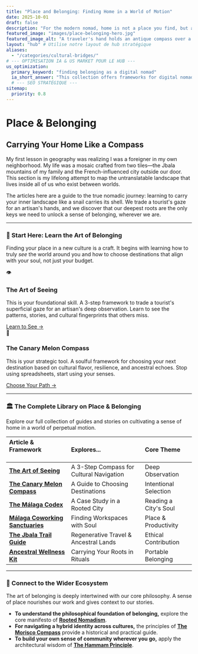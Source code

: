 ```yaml
---
title: "Place and Belonging: Finding Home in a World of Motion"
date: 2025-10-01
draft: false
description: "For the modern nomad, home is not a place you find, but a skill you cultivate. Discover frameworks for navigating new cultures with depth and finding belonging between worlds."
featured_image: "images/place-belonging-hero.jpg"
featured_image_alt: "A traveler's hand holds an antique compass over a map. The needle points not north, but to a glowing, miniature, rooted tree at its center, symbolizing that true direction and belonging are found within."
layout: "hub" # Utilise notre layout de hub stratégique
aliases:
  - "/categories/cultural-bridges/"
# --- OPTIMISATION IA & US MARKET POUR LE HUB ---
us_optimization:
  primary_keyword: "finding belonging as a digital nomad"
  ia_short_answer: "This collection offers frameworks for digital nomads on finding a sense of belonging. It explores how to cultivate 'home' as a skill through deep cultural observation ('The Art of Seeing') and intentional destination selection ('The Canary Melon Compass')."
  # --- SEO STRATÉGIQUE ---
sitemap:
  priority: 0.8
---
```


# Place & Belonging
## Carrying Your Home Like a Compass

My first lesson in geography was realizing I was a foreigner in my own neighborhood. My life was a mosaic crafted from two tiles—the Jbala mountains of my family and the French-influenced city outside our door. This section is my lifelong attempt to map the untranslatable landscape that lives inside all of us who exist between worlds.

The articles here are a guide to the true nomadic journey: learning to carry your inner landscape like a snail carries its shell. We trade a tourist's gaze for an artisan's hands, and we discover that our deepest roots are the only keys we need to unlock a sense of belonging, wherever we are.

---

### 🧭 Start Here: Learn the Art of Belonging

Finding your place in a new culture is a craft. It begins with learning how to truly *see* the world around you and how to choose destinations that align with your soul, not just your budget.

<div class="framework-grid-highlight">
  <div class="framework-card-highlight">
    <div class="card-icon">👁️</div>
    <h3>The Art of Seeing</h3>
    <p>This is your foundational skill. A 3-step framework to trade a tourist's superficial gaze for an artisan's deep observation. Learn to see the patterns, stories, and cultural fingerprints that others miss.</p>
    <a href="/place-belonging/art-of-seeing/" class="btn-primary">Learn to See &rarr;</a>
  </div>
  <div class="framework-card-highlight">
    <div class="card-icon">🍈</div>
    <h3>The Canary Melon Compass</h3>
    <p>This is your strategic tool. A soulful framework for choosing your next destination based on cultural flavor, resilience, and ancestral echoes. Stop using spreadsheets, start using your senses.</p>
    <a href="/place-belonging/canary-melon-compass/" class="btn-secondary">Choose Your Path &rarr;</a>
  </div>
</div>

---

### 🏛️ The Complete Library on Place & Belonging

Explore our full collection of guides and stories on cultivating a sense of home in a world of perpetual motion.

| Article & Framework &nbsp; &nbsp; &nbsp; &nbsp; &nbsp; &nbsp; &nbsp; &nbsp; | Explores... | Core Theme |
|:---|:---|:---|
| **[The Art of Seeing](/place-belonging/art-of-seeing/)** | A 3-Step Compass for Cultural Navigation | Deep Observation |
| **[The Canary Melon Compass](/place-belonging/canary-melon-compass/)** | A Guide to Choosing Destinations | Intentional Selection |
| **[The Málaga Codex](/malaga-codex/)** | A Case Study in a Rooted City | Reading a City's Soul |
| **[Málaga Coworking Sanctuaries](/place-belonging/malaga-coworking-sanctuaries/)** | Finding Workspaces with Soul | Place & Productivity |
| **[The Jbala Trail Guide](/place-belonging/jbala-trail-guide/)** | Regenerative Travel & Ancestral Lands | Ethical Contribution |
| **[Ancestral Wellness Kit](/place-belonging/ancestral-wellness-kit/)** | Carrying Your Roots in Rituals | Portable Belonging |

---

### 🔗 Connect to the Wider Ecosystem

The art of belonging is deeply intertwined with our core philosophy. A sense of place nourishes our work and gives context to our stories.

- **To understand the philosophical foundation of belonging,** explore the core manifesto of **[Rooted Nomadism](/stories-wisdom/rooted-nomadism-philosophy/)**.
- **For navigating a hybrid identity across cultures,** the principles of **[The Morisco Compass](/stories-wisdom/morisco-compass/)** provide a historical and practical guide.
- **To build your own sense of community wherever you go,** apply the architectural wisdom of **[The Hammam Principle](/work-productivity/hammam-principle-community/)**.